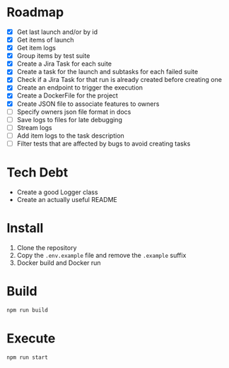 
# Roadmap

- [X] Get last launch and/or by id
- [X] Get items of launch
- [X] Get item logs
- [X] Group items by test suite
- [X] Create a Jira Task for each suite
- [X] Create a task for the launch and subtasks for each failed suite
- [X] Check if a Jira Task for that run is already created before creating one
- [X] Create an endpoint to trigger the execution
- [X] Create a DockerFile for the project
- [X] Create JSON file to associate features to owners
- [ ] Specify owners json file format in docs
- [ ] Save logs to files for late debugging
- [ ] Stream logs
- [ ] Add item logs to the task description
- [ ] Filter tests that are affected by bugs to avoid creating tasks

# Tech Debt

 - Create a good Logger class 
 - Create an actually useful README

# Install

1. Clone the repository
2. Copy the `.env.example`
 file and remove the `.example` suffix
3. Docker build and Docker run
# Build

```bash
npm run build 
```

# Execute


```bash
npm run start
```